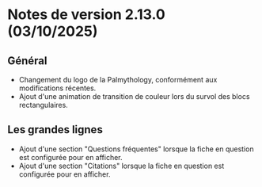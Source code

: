 # Notes de version 2.13.0 (03/10/2025)

## Général

- Changement du logo de la Palmythology, conformément aux modifications récentes.
- Ajout d'une animation de transition de couleur lors du survol des blocs rectangulaires.

## Les grandes lignes

- Ajout d'une section "Questions fréquentes" lorsque la fiche en question est configurée pour en afficher.
- Ajout d'une section "Citations" lorsque la fiche en question est configurée pour en afficher.